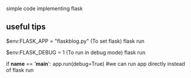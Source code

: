 simple code implementing flask

useful tips
-----------------

$env:FLASK_APP = "flaskblog.py" (To set flask)
flask run

$env:FLASK_DEBUG = 1  (To run in debug mode)
flask run

if __name__ == '__main__':
    app.run(debug=True)
#we can run app directly instead of flask run
